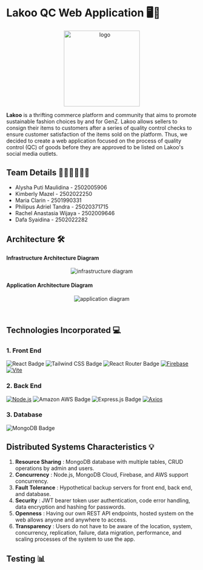# Lakoo QC Web Application 🖥👔
<p align="center">
  <img src="https://cdn.discordapp.com/attachments/794551109523341353/1194875546442682389/Logo_1024x1024px.png?ex=65b1f191&is=659f7c91&hm=a5f6ce8662c67ad7250f3bd37c2880266ae9059e0599fc728f5e7d75eefafaf0&" alt="logo" width="200"/>
</p>

**Lakoo** is a thrifting commerce platform and community that aims to promote sustainable fashion choices by and for GenZ. Lakoo allows sellers to consign their items to customers after a series of quality control checks to ensure customer satisfaction of the items sold on the platform. Thus, we decided to create a web application focused on the process of quality control (QC) of goods before they are approved to be listed on Lakoo's social media outlets. 

## Team Details 👩🏻‍💻👨🏻‍💻
* Alysha Puti Maulidina - 2502005906
* Kimberly Mazel - 2502022250
* Maria Clarin - 2501990331
* Philipus Adriel Tandra - 25020371715
* Rachel Anastasia Wijaya - 2502009646
* Dafa Syaidina - 2502022282

## Architecture 🛠
#### Infrastructure Architecture Diagram
<p align="center">
  <img src="https://cdn.discordapp.com/attachments/1153333247971958826/1194908746971877456/infrastructure.png?ex=65b2107d&is=659f9b7d&hm=a89318d81ca870814389ca8130d5c18e50e0bba1804d2d14c419c625e2052520&" alt="infrastructure diagram"/>
</p>

#### Application Architecture Diagram
<p align="center">
  <img src="https://cdn.discordapp.com/attachments/1153333247971958826/1194908748007886950/application.png?ex=65b2107d&is=659f9b7d&hm=11e40e57f93792d0ee894955b6b4392a56d4602554a0836be56c31918cddef06&" alt="application diagram" />
</p>
</br>


## Technologies Incorporated 💻
### 1. Front End 
![React Badge](https://img.shields.io/badge/React-20232A?style=for-the-badge&logo=react&logoColor=61DAFB)
![Tailwind CSS Badge](https://img.shields.io/badge/Tailwind_CSS-38B2AC?style=for-the-badge&logo=tailwind-css&logoColor=white)
![React Router Badge](https://img.shields.io/badge/React_Router-CA4245?style=for-the-badge&logo=react-router&logoColor=white)
[![Firebase](https://img.shields.io/badge/Firebase-FFCA28?style=for-the-badge&logo=firebase&logoColor=black)](https://firebase.google.com/)
[![Vite](https://img.shields.io/badge/Vite-646CFF?style=for-the-badge&logo=vite&logoColor=white)](https://vitejs.dev/)

### 2. Back End
[![Node.js](https://img.shields.io/badge/Node.js-43853D?style=for-the-badge&logo=node.js&logoColor=white)](https://nodejs.org/)
![Amazon AWS Badge](https://img.shields.io/badge/Amazon_AWS-232F3E?style=for-the-badge&logo=amazon-aws&logoColor=white)
![Express.js Badge](https://img.shields.io/badge/Express.js-404D59?style=for-the-badge)
[![Axios](https://img.shields.io/badge/Axios-35495E?style=for-the-badge&logo=axios&logoColor=white)](https://github.com/axios/axios)

###  3. Database
![MongoDB Badge](https://img.shields.io/badge/MongoDB-4EA94B?style=for-the-badge&logo=mongodb&logoColor=white)

## Distributed Systems Characteristics 💡
1. **Resource Sharing** : MongoDB database with multiple tables, CRUD operations by admin and users.
2. **Concurrency** : Node.js, MongoDB Cloud, Firebase, and AWS support concurrency.
3. **Fault Tolerance** : Hypothetical backup servers for front end, back end, and database.
4. **Security** : JWT bearer token user authentication, code error handling, data encryption and hashing for passwords.
5. **Openness** : Having our own REST API endpoints, hosted system on the web allows anyone and anywhere to access.
6. **Transparency** : Users do not have to be aware of the location, system, concurrency, replication, failure, data migration, performance, and scaling processes of the system to use the app.


## Testing 📊

